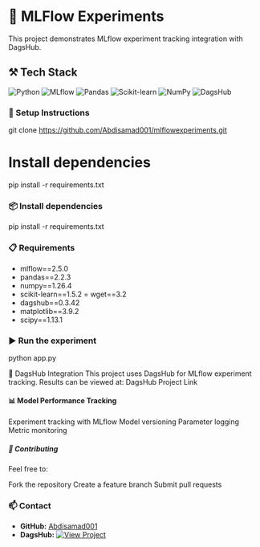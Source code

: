 # 🔬 MLFlow Experiments
This project demonstrates MLflow experiment tracking integration with DagsHub.

## ⚒️ Tech Stack
![Python](https://img.shields.io/badge/python-3.9.0-blue)
![MLflow](https://img.shields.io/badge/mlflow-2.5.0-blue)
![Pandas](https://img.shields.io/badge/pandas-2.2.3-blue)
![Scikit-learn](https://img.shields.io/badge/scikit--learn-1.5.2-blue)
![NumPy](https://img.shields.io/badge/numpy-1.26.4-blue)
![DagsHub](https://img.shields.io/badge/dagshub-0.3.42-blue)

### 🚀 Setup Instructions

git clone https://github.com/Abdisamad001/mlflowexperiments.git

# Install dependencies
pip install -r requirements.txt

### 📦 Install dependencies
pip install -r requirements.txt

### 📋 Requirements
- mlflow==2.5.0
- pandas==2.2.3
- numpy==1.26.4
- scikit-learn==1.5.2
= wget==3.2
- dagshub==0.3.42
- matplotlib==3.9.2
- scipy==1.13.1
  
### ▶️ Run the experiment
  python app.py

🔗 DagsHub Integration
This project uses DagsHub for MLflow experiment tracking. Results can be viewed at: DagsHub Project Link

#### 📊 Model Performance Tracking
Experiment tracking with MLflow
Model versioning
Parameter logging
Metric monitoring

##### 🤝 Contributing
Feel free to:

Fork the repository
Create a feature branch
Submit pull requests


### 📫 Contact
- **GitHub:** [Abdisamad001](https://github.com/Abdisamad001)
- **DagsHub:** [![View Project](https://img.shields.io/badge/View_Project-DagsHub-blue)](https://dagshub.com/Abdisamad001/mlflowexperments)
